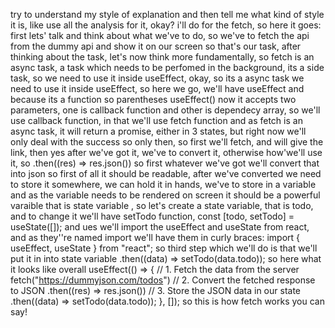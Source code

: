 try to understand my style of explanation and then tell me what kind of style it is, like use all the analysis for it, okay? i'll do for the fetch, so here it goes: first lets' talk and think about what we've to do, so we've to fetch the api from the dummy api and show it on our screen so that's our task, after thinking about the task, let's now think more fundamentally, so fetch is an async task, a task which needs to be perfomed in the background, its a side task, so we need to use it inside useEffect, okay, so its a async task we need to use it inside useEffect, so here we go, we'll have useEffect and because its a function so parentheses useEffect() now it accepts two parameters, one is callback function and other is dependecy array, so we'll use callback function, in that we'll use fetch function and as fetch is an async task, it will return a promise, either in 3 states, but right now we'll only deal with the success so only then, so first we'll fetch, and will give the link, then yes after we've got it, we've to convert it, otherwise how'we'll use it, so .then((res) => res.json()) so first whatever we've got we'll convert that into json so first of all it should be readable, after we've converted we need to store it somewhere, we can hold it in hands, we've to store in a variable and as the variable needs to be rendered on screen it should be a powerful varaible that is state variable , so let's create a state variable, that is todo, and to change it we'll have setTodo function, const [todo, setTodo] = useState([]); and ues we'll import the useEffect and useState from react, and as they''re named import we'll have them in curly braces: import { useEffect, useState } from "react"; so third step which we'll do is that we'll put it in into state variable .then((data) => setTodo(data.todo)); so here what it looks like overall useEffect(() => { // 1. Fetch the data from the server fetch("https://dummyjson.com/todos") // 2. Convert the fetched response to JSON .then((res) => res.json()) // 3. Store the JSON data in our state .then((data) => setTodo(data.todo)); }, []); so this is how fetch works you can say!